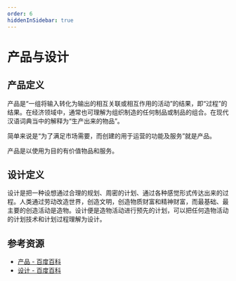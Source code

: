 ```yaml
---
order: 6
hiddenInSidebar: true
---
```


# 产品与设计

## 产品定义

产品是“一组将输入转化为输出的相互关联或相互作用的活动”的结果，即“过程”的结果。在经济领域中，通常也可理解为组织制造的任何制品或制品的组合。在现代汉语词典当中的解释为“生产出来的物品”。

简单来说是“为了满足市场需要，而创建的用于运营的功能及服务”就是产品。

产品是以使用为目的有价值物品和服务。

## 设计定义

设计是把一种设想通过合理的规划、周密的计划、通过各种感觉形式传达出来的过程。人类通过劳动改造世界，创造文明，创造物质财富和精神财富，而最基础、最主要的创造活动是造物。设计便是造物活动进行预先的计划，可以把任何造物活动的计划技术和计划过程理解为设计。

## 参考资源

- [产品 - 百度百科](https://baike.baidu.com/item/%E4%BA%A7%E5%93%81)
- [设计 - 百度百科](https://baike.baidu.com/item/%E8%AE%BE%E8%AE%A1/290622)
